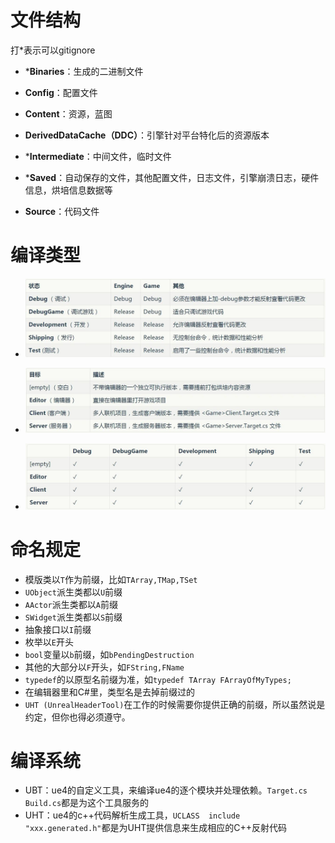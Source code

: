 # 文件结构

打*表示可以gitignore

- ***Binaries**：生成的二进制文件
- **Config**：配置文件
- **Content**：资源，蓝图
- **DerivedDataCache（DDC）**：引擎针对平台特化后的资源版本
- ***Intermediate**：中间文件，临时文件

- ***Saved**：自动保存的文件，其他配置文件，日志文件，引擎崩溃日志，硬件信息，烘培信息数据等

- **Source**：代码文件

# 编译类型

- ![img](InsideUE4.assets/1E24B7132B5BFBD0C80359D93E3BD79A.png)

- ![img](InsideUE4.assets/E5BCEB5AB93B7993EF249E8AC7D750F4.png)

- ![img](InsideUE4.assets/D92DE227393661A2DDC9EB6C8554ABFF.png)

# 命名规定

- 模版类以`T`作为前缀，比如`TArray,TMap,TSet `
- `UObject`派生类都以`U`前缀 
- `AActor`派生类都以`A`前缀 
- `SWidget`派生类都以`S`前缀 
- 抽象接口以`I`前缀 
- 枚举以`E`开头 
- `bool`变量以`b`前缀，如`bPendingDestruction `
- 其他的大部分以`F`开头，如`FString,FName `
- `typedef`的以原型名前缀为准，如`typedef TArray FArrayOfMyTypes; `
- 在编辑器里和C#里，类型名是去掉前缀过的 
- `UHT (UnrealHeaderTool)`在工作的时候需要你提供正确的前缀，所以虽然说是约定，但你也得必须遵守。

# 编译系统

- UBT：ue4的自定义工具，来编译ue4的逐个模块并处理依赖。`Target.cs  Build.cs`都是为这个工具服务的
- UHT：ue4的c++代码解析生成工具，`UCLASS  include "xxx.generated.h"`都是为UHT提供信息来生成相应的C++反射代码